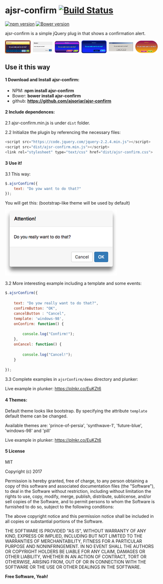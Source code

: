 # ajsr-confirm [![Build Status](https://travis-ci.org/ajsoriar/ajsr-confirm.svg?branch=master)](https://travis-ci.org/ajsoriar/ajsr-confirm)

[![npm version](https://badge.fury.io/js/ajsr-confirm.svg)](https://badge.fury.io/js/ajsr-confirm)
[![Bower version](https://badge.fury.io/bo/ajsr-confirm.svg)](https://badge.fury.io/bo/ajsr-confirm)
<!---
[![Bower version](https://badge.fury.io/bo/ajsr-confirm.svg)](https://badge.fury.io/bo/ajsr-confirm)
[![NuGet version](https://badge.fury.io/nu/ajsr-confirm.svg)](https://badge.fury.io/nu/ajsr-confirm)
-->

ajsr-confirm is a simple jQuery plug in that shows a confirmation alert.

<!--- You will get this:-->
![ajsr-confirm examples](./demo/ajsrConfirm.png?raw=true "ajsr-confirm examples")

## Use it this way

#### 1 Download and Install ajsr-confirm:

 - NPM: **npm install ajsr-confirm**
 - Bower: **bower install ajsr-confirm**
 - github: **https://github.com/ajsoriar/ajsr-confirm**
<!--- - NuGet: **PM> Install-Package ajsr-confirm** -->


#### 2 Include dependences:

2.1 ajsr-confirm.min.js is under `dist` folder.

2.2 Initialize the plugin by referencing the necessary files:

```javascript
<script src="https://code.jquery.com/jquery-2.2.4.min.js"></script>
<script src="dist/ajsr-confirm.min.js"></script>
<link rel="stylesheet" type="text/css" href="dist/ajsr-confirm.css">
```


#### 3 Use it!

3.1 This way:

```javascript
$.ajsrConfirm({
    text: "Do yow want to do that?"
});
```

You will get this: (bootstrap-like theme will be used by default)

![ajsr-confirm basic usage example](./demo/ajsr-confirm-basic-example.png?raw=true "ajsr-confirm basic usage example")

3.2 More interesting example including a template and some events:

```javascript
$.ajsrConfirm({

    text: "Do yow really want to do that?",
    confirmButton: "OK",
    cancelButton : "Cancel",
    template: 'windows-98',
    onConfirm: function() {

        console.log("Confirm!");
    },
    onCancel: function() {

        console.log("Cancel!");
    }

});
```
3.3 Complete examples in `ajsrConfirm/demo` directory and plunker:

Live example in plunker: https://plnkr.co/EuKZt6


#### 4 Themes:

Default theme looks like bootstrap. By specifying the attribute `template` default theme can be changed.

Available themes are: 'prince-of-persia', 'synthwave-1', 'future-blue', 'windows-98' and 'pill'

Live example in plunker: https://plnkr.co/EuKZt6


#### 5 License

MIT

Copyright (c) 2017 

Permission is hereby granted, free of charge, to any person obtaining a copy
of this software and associated documentation files (the "Software"), to deal
in the Software without restriction, including without limitation the rights
to use, copy, modify, merge, publish, distribute, sublicense, and/or sell
copies of the Software, and to permit persons to whom the Software is
furnished to do so, subject to the following conditions:

The above copyright notice and this permission notice shall be included in all
copies or substantial portions of the Software.

THE SOFTWARE IS PROVIDED "AS IS", WITHOUT WARRANTY OF ANY KIND, EXPRESS OR
IMPLIED, INCLUDING BUT NOT LIMITED TO THE WARRANTIES OF MERCHANTABILITY,
FITNESS FOR A PARTICULAR PURPOSE AND NONINFRINGEMENT. IN NO EVENT SHALL THE
AUTHORS OR COPYRIGHT HOLDERS BE LIABLE FOR ANY CLAIM, DAMAGES OR OTHER
LIABILITY, WHETHER IN AN ACTION OF CONTRACT, TORT OR OTHERWISE, ARISING FROM,
OUT OF OR IN CONNECTION WITH THE SOFTWARE OR THE USE OR OTHER DEALINGS IN THE
SOFTWARE.

**Free Software, Yeah!**
